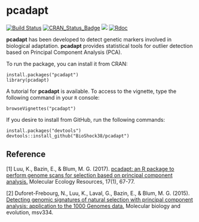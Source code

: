 # pcadapt
[![Build Status](https://travis-ci.org/BioShock38/pcadapt.svg?branch=master)](https://travis-ci.org/BioShock38/pcadapt)
[![CRAN_Status_Badge](http://www.r-pkg.org/badges/version/pcadapt)](https://cran.r-project.org/package=pcadapt)
[![](http://cranlogs.r-pkg.org/badges/grand-total/pcadapt)](https://cran.r-project.org/package=pcadapt)
[![Rdoc](http://www.rdocumentation.org/badges/version/pcadapt)](http://www.rdocumentation.org/packages/pcadapt)

**pcadapt** has been developed to detect genetic markers involved in biological adaptation. **pcadapt** provides statistical tools for outlier detection based on Principal Component Analysis (PCA).

To run the package, you can install it from CRAN:

```
install.packages("pcadapt")
library(pcadapt)
```

A tutorial for **pcadapt** is available. To access to the vignette, type the following command in your `R` console:

```
browseVignettes("pcadapt")
```

If you desire to install from GitHub, run the following commands:

```
install.packages("devtools")
devtools::install_github("BioShock38/pcadapt")
```


## Reference

[1] Luu, K., Bazin, E., & Blum, M. G. (2017). [pcadapt: an R package to perform genome scans for selection based on principal component analysis.](http://onlinelibrary.wiley.com/doi/10.1111/1755-0998.12592/full) Molecular Ecology Resources, 17(1), 67-77.

[2] Duforet-Frebourg, N., Luu, K., Laval, G., Bazin, E., & Blum, M. G. (2015). [Detecting genomic signatures of natural selection with principal component analysis: application to the 1000 Genomes data.](http://mbe.oxfordjournals.org/content/33/4/1082) Molecular biology and evolution, msv334.


